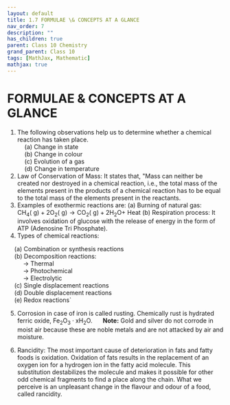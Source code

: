 ```yaml
---
layout: default
title: 1.7 FORMULAE \& CONCEPTS AT A GLANCE
nav_order: 7
description: ""
has_children: true
parent: Class 10 Chemistry
grand_parent: Class 10
tags: [MathJax, Mathematic]
mathjax: true
---
```

# FORMULAE \& CONCEPTS AT A GLANCE


1. The following observations help us to determine whether a chemical reaction has taken place.  
$\quad$(a) Change in state  
$\quad$(b) Change in colour  
$\quad$(c) Evolution of a gas  
$\quad$(d) Change in temperature  
2. Law of Conservation of Mass: It states that, "Mass can neither be created nor destroyed in a chemical reaction, i.e., the total mass of the elements present in the products of a chemical reaction has to be equal to the total mass of the elements present in the reactants.
3. Examples of exothermic reactions are:
(a) Burning of natural gas: $\mathrm{CH}_4(\mathrm{~g})+2 \mathrm{O}_2(\mathrm{~g}) \rightarrow \mathrm{CO}_2(\mathrm{~g})+2 \mathrm{H}_2 \mathrm{O}+$ Heat
(b) Respiration process: It involves oxidation of glucose with the release of energy in the form of ATP (Adenosine Tri Phosphate).
4. Types of chemical reactions:
   
$\quad$(a) Combination or synthesis reactions  
$\quad$(b) Decomposition reactions:  
$\quad$ $\quad\rightarrow$ Thermal  
$\quad$ $\quad\rightarrow$ Photochemical  
$\quad$ $\quad\rightarrow$ Electrolytic  
$\quad$(c) Single displacement reactions  
$\quad$(d) Double displacement reactions  
$\quad$(e) Redox reactions`


5. Corrosion in case of iron is called rusting. Chemically rust is hydrated ferric oxide, $\mathrm{Fe}_2 \mathrm{O}_3 \cdot \mathrm{xH}_2 \mathrm{O}$.
$\quad$ **Note:** Gold and silver do not corrode in moist air because these are noble metals and are not attacked by air and moisture.

6. Rancidity: The most important cause of deterioration in fats and fatty foods is oxidation. Oxidation of fats results in the replacement of an oxygen ion for a hydrogen ion in the fatty acid molecule. This substitution destabilizes the molecule and makes it possible for other odd chemical fragments to find a place along the chain. What we perceive is an unpleasant change in the flavour and odour of a food, called rancidity.
